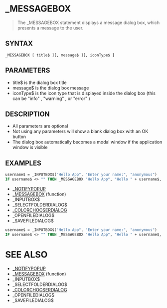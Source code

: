 # _MESSAGEBOX
> The _MESSAGEBOX statement displays a message dialog box, which presents a message to the user.

## SYNTAX
`_MESSAGEBOX [ title$ ][, message$ ][, iconType$ ]`

## PARAMETERS
* title$ is the dialog box title
* message$ is the dialog box message
* iconType$ is the icon type that is displayed inside the dialog box (this can be "info" , "warning" , or "error" )


## DESCRIPTION
* All parameters are optional
* Not using any parameters will show a blank dialog box with an OK button
* The dialog box automatically becomes a modal window if the application window is visible


## EXAMPLES

```vb
username$ = _INPUTBOX$("Hello App", "Enter your name:", "anonymous")
IF username$ <> "" THEN _MESSAGEBOX "Hello App", "Hello " + username$, "info"
```

* [_NOTIFYPOPUP](_NOTIFYPOPUP.md)
* [_MESSAGEBOX](_MESSAGEBOX.md) (function)
* _INPUTBOX$
* _SELECTFOLDERDIALOG$
* [_COLORCHOOSERDIALOG](_COLORCHOOSERDIALOG.md)
* _OPENFILEDIALOG$
* _SAVEFILEDIALOG$

```vb
username$ = _INPUTBOX$("Hello App", "Enter your name:", "anonymous")
IF username$ <> "" THEN _MESSAGEBOX "Hello App", "Hello " + username$, "info"
```



# SEE ALSO
* [_NOTIFYPOPUP](_NOTIFYPOPUP.md)
* [_MESSAGEBOX](_MESSAGEBOX.md) (function)
* _INPUTBOX$
* _SELECTFOLDERDIALOG$
* [_COLORCHOOSERDIALOG](_COLORCHOOSERDIALOG.md)
* _OPENFILEDIALOG$
* _SAVEFILEDIALOG$

